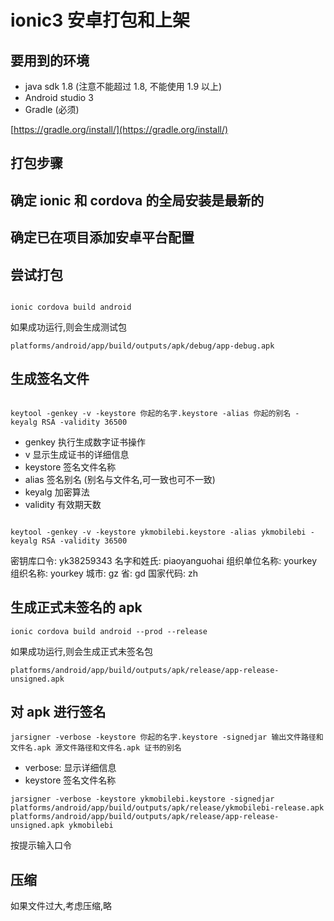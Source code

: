 # ionic3 安卓打包和上架

## 要用到的环境

- java sdk 1.8 (注意不能超过 1.8, 不能使用 1.9 以上)
- Android studio 3 
- Gradle (必须)

[https://gradle.org/install/](https://gradle.org/install/)

## 打包步骤

## 确定 ionic 和 cordova 的全局安装是最新的

## 确定已在项目添加安卓平台配置

## 尝试打包

```

ionic cordova build android

```

如果成功运行,则会生成测试包

`platforms/android/app/build/outputs/apk/debug/app-debug.apk`


## 生成签名文件

```

keytool -genkey -v -keystore 你起的名字.keystore -alias 你起的别名 -keyalg RSA -validity 36500

```


- genkey	 执行生成数字证书操作
- v			   显示生成证书的详细信息
- keystore 签名文件名称
- alias    签名别名 (别名与文件名,可一致也可不一致)
- keyalg   加密算法
- validity 有效期天数

```

keytool -genkey -v -keystore ykmobilebi.keystore -alias ykmobilebi -keyalg RSA -validity 36500
```

密钥库口令: yk38259343
名字和姓氏: piaoyanguohai
组织单位名称: yourkey
组织名称: yourkey
城市: gz
省: gd
国家代码: zh

## 生成正式未签名的 apk

```
ionic cordova build android --prod --release
```

如果成功运行,则会生成正式未签名包

`platforms/android/app/build/outputs/apk/release/app-release-unsigned.apk`

## 对 apk 进行签名

```
jarsigner -verbose -keystore 你起的名字.keystore -signedjar 输出文件路径和文件名.apk 源文件路径和文件名.apk 证书的别名
```

- verbose: 显示详细信息
- keystore 签名文件名称

```
jarsigner -verbose -keystore ykmobilebi.keystore -signedjar platforms/android/app/build/outputs/apk/release/ykmobilebi-release.apk platforms/android/app/build/outputs/apk/release/app-release-unsigned.apk ykmobilebi

```

按提示输入口令


## 压缩

如果文件过大,考虑压缩,略
